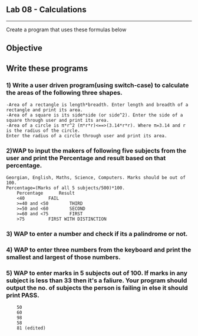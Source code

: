 ## Lab 08 - Calculations
___

Create a program that uses these formulas below

## Objective

Write these programs
-------------------------------------------------------------------------------------
### 1) Write a user driven program(using switch-case) to calculate the areas of the following three shapes.
```
-Area of a rectangle is length*breadth. Enter length and breadth of a rectangle and print its area.
-Area of a square is its side*side (or side^2). Enter the side of a square through user and print its area.
-Area of a circle is π*r^2 (π*r*r)<==>(3.14*r*r). Where π=3.14 and r is the radius of the circle.
Enter the radius of a circle through user and print its area.
```
### 2)WAP to input the makers of following five subjects from the user and print the Percentage and result based on that percentage.
```
Georgian, English, Maths, Science, Computers. Marks should be out of 100.
Percentage=(Marks of all 5 subjects/500)*100.
	Percentage 		Result
	<40			FAIL
	>=40 and <50		THIRD
	>=50 and <60		SECOND
	>=60 and <75		FIRST
	>75			FIRST WITH DISTINCTION
```

### 3) WAP to enter a number and check if its a palindrome or not.
### 4) WAP to enter three numbers from the keyboard and print the smallest and largest of those numbers.

### 5) WAP to enter marks in 5 subjects out of 100. If marks in any subject is less than 33 then it's a faliure. Your program should output the no. of subjects the person is failing in else it should print PASS.
```
	50	
	60
	98
	58
	81 (edited) 
```
